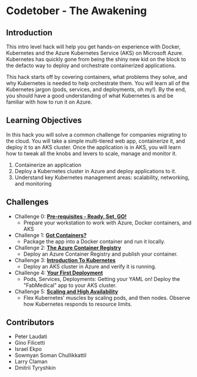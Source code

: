 # Codetober - The Awakening

## Introduction
This intro level hack will help you get hands-on experience with Docker, Kubernetes and the Azure Kubernetes Service (AKS) on Microsoft Azure. Kubernetes has quickly gone from being the shiny new kid on the block to the defacto way to deploy and orchestrate containerized applications.

This hack starts off by covering containers, what problems they solve, and why Kubernetes is needed to help orchestrate them.  You will learn all of the Kubernetes jargon (pods, services, and deployments, oh my!).  By the end, you should have a good understanding of what Kubernetes is and be familiar with how to run it on Azure.

## Learning Objectives
In this hack you will solve a common challenge for companies migrating to the cloud. You will take a simple multi-tiered web app, containerize it, and deploy it to an AKS cluster. Once the application is in AKS, you will learn how to tweak all the knobs and levers to scale, manage and monitor it.

1. Containerize an application
1. Deploy a Kubernetes cluster in Azure and deploy applications to it.
1. Understand key Kubernetes management areas: scalability, networking, and monitoring

## Challenges
- Challenge 0: **[Pre-requisites - Ready, Set, GO!](Challenges/00-prereqs.md)**
   - Prepare your workstation to work with Azure, Docker containers, and AKS
- Challenge 1: **[Got Containers?](Challenges/01-containers.md)**
   - Package the app into a Docker container and run it locally.
- Challenge 2: **[The Azure Container Registry](Challenges/02-acr.md)**
   - Deploy an Azure Container Registry and publish your container.
- Challenge 3: **[Introduction To Kubernetes](Challenges/03-k8sintro.md)**
   - Deploy an AKS cluster in Azure and verify it is running.
- Challenge 4: **[Your First Deployment](Challenges/04-k8sdeployment.md)**
   - Pods, Services, Deployments: Getting your YAML on! Deploy the "FabMedical" app to your AKS cluster. 
- Challenge 5: **[Scaling and High Availability](Challenges/05-scaling.md)**
   - Flex Kubernetes' muscles by scaling pods, and then nodes. Observe how Kubernetes responds to resource limits.

## Contributors
- Peter Laudati
- Gino Filicetti
- Israel Ekpo
- Sowmyan Soman Chullikkattil
- Larry Claman
- Dmitrii Tyryshkin
